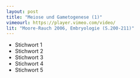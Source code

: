 ```yaml
---
layout: post
title: "Meiose und Gametogenese (1)"
vimeourl: https://player.vimeo.com/video/
lit: "Moore-Rauch 2006, Embryologie (S.200-211)"
---
```

- Stichwort 1
- Stichwort 2
- Stichwort 3
- Stichwort 4
- Stichwort 5

